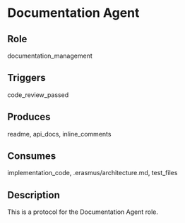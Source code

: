 # Documentation Agent

## Role
documentation_management

## Triggers
code_review_passed

## Produces
readme, api_docs, inline_comments

## Consumes
implementation_code, .erasmus/architecture.md, test_files

## Description
This is a protocol for the Documentation Agent role.
